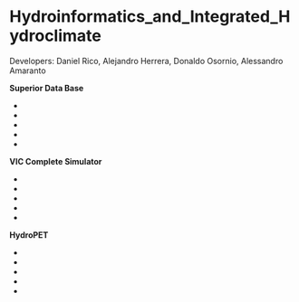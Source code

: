 # Hydroinformatics_and_Integrated_Hydroclimate
Developers: Daniel Rico, Alejandro Herrera, Donaldo Osornio, Alessandro Amaranto


**Superior Data Base**<br/>

* <br/>
* <br/>
* <br/>
* <br/>
* <br/>

**VIC Complete Simulator**<br/> 

* <br/>
* <br/>
* <br/>
* <br/>
* <br/>

**HydroPET**<br/>

* <br/>
* <br/>
* <br/>
* <br/>
* <br/>
